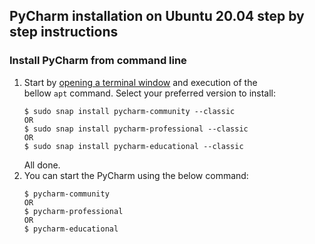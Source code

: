 PyCharm installation on Ubuntu 20.04 step by step instructions
------------------------------------------------------------

### Install PyCharm from command line

1.  Start by [opening a terminal window](https://linuxconfig.org/shortcuts-to-access-terminal-on-ubuntu-20-04-focal-fossa) and execution of the bellow `apt` command. Select your preferred version to install:
    ```
    $ sudo snap install pycharm-community --classic
    OR
    $ sudo snap install pycharm-professional --classic
    OR
    $ sudo snap install pycharm-educational --classic

    ```
    All done.
2.  You can start the PyCharm using the below command:
    ```
    $ pycharm-community
    OR
    $ pycharm-professional
    OR
    $ pycharm-educational
    ```
